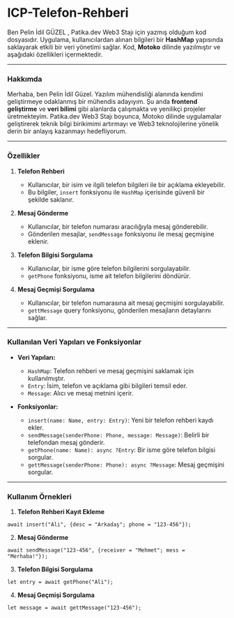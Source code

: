 # ICP-Telefon-Rehberi 

Ben Pelin İdil GÜZEL , Patika.dev Web3 Stajı için yazmış olduğum kod dosyasıdır. Uygulama, kullanıcılardan alınan bilgileri bir **HashMap** yapısında saklayarak etkili bir veri yönetimi sağlar. Kod, **Motoko** dilinde yazılmıştır ve aşağıdaki özellikleri içermektedir.  

---
### Hakkımda  

Merhaba, ben Pelin İdil Güzel. Yazılım mühendisliği alanında kendimi geliştirmeye odaklanmış bir mühendis adayıyım. Şu anda **frontend geliştirme** ve **veri bilimi** gibi alanlarda çalışmakta ve yenilikçi projeler üretmekteyim. Patika.dev Web3 Stajı boyunca, Motoko dilinde uygulamalar geliştirerek teknik bilgi birikimimi artırmayı ve Web3 teknolojilerine yönelik derin bir anlayış kazanmayı hedefliyorum.  

---

### Özellikler  

1. **Telefon Rehberi**  
   - Kullanıcılar, bir isim ve ilgili telefon bilgileri ile bir açıklama ekleyebilir.  
   - Bu bilgiler, `insert` fonksiyonu ile `HashMap` içerisinde güvenli bir şekilde saklanır.  

2. **Mesaj Gönderme**  
   - Kullanıcılar, bir telefon numarası aracılığıyla mesaj gönderebilir.  
   - Gönderilen mesajlar, `sendMessage` fonksiyonu ile mesaj geçmişine eklenir.  

3. **Telefon Bilgisi Sorgulama**  
   - Kullanıcılar, bir isme göre telefon bilgilerini sorgulayabilir.  
   - `getPhone` fonksiyonu, isme ait telefon bilgilerini döndürür.  

4. **Mesaj Geçmişi Sorgulama**  
   - Kullanıcılar, bir telefon numarasına ait mesaj geçmişini sorgulayabilir.  
   - `gettMessage` query fonksiyonu, gönderilen mesajların detaylarını sağlar.  

---

### Kullanılan Veri Yapıları ve Fonksiyonlar  

- **Veri Yapıları:**  
  - `HashMap`: Telefon rehberi ve mesaj geçmişini saklamak için kullanılmıştır.  
  - `Entry`: İsim, telefon ve açıklama gibi bilgileri temsil eder.  
  - `Message`: Alıcı ve mesaj metnini içerir.  

- **Fonksiyonlar:**  
  - `insert(name: Name, entry: Entry)`: Yeni bir telefon rehberi kaydı ekler.  
  - `sendMessage(senderPhone: Phone, message: Message)`: Belirli bir telefondan mesaj gönderir.  
  - `getPhone(name: Name): async ?Entry`: Bir isme göre telefon bilgisi sorgular.  
  - `gettMessage(senderPhone: Phone): async ?Message`: Mesaj geçmişini sorgular.  

---

### Kullanım Örnekleri  

1. **Telefon Rehberi Kayıt Ekleme**  
```motoko
await insert("Ali", {desc = "Arkadaş"; phone = "123-456"});
```  

2. **Mesaj Gönderme**  
```motoko
await sendMessage("123-456", {receiver = "Mehmet"; mess = "Merhaba!"});
```  

3. **Telefon Bilgisi Sorgulama**  
```motoko
let entry = await getPhone("Ali");
```  

4. **Mesaj Geçmişi Sorgulama**  
```motoko
let message = await gettMessage("123-456");
```  

